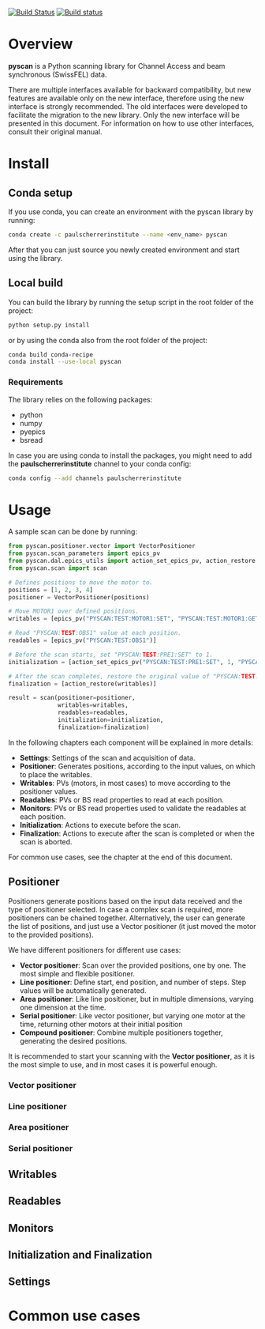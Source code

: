 [![Build Status](https://travis-ci.org/paulscherrerinstitute/pyscan.svg?branch=master)](https://travis-ci.org/paulscherrerinstitute/pyscan)
[![Build status](https://ci.appveyor.com/api/projects/status/9oq871y9281iw19y?svg=true)](https://ci.appveyor.com/project/simongregorebner/pyscan)

# Overview
**pyscan** is a Python scanning library for Channel Access and beam synchronous (SwissFEL) data. 

There are multiple interfaces available for backward compatibility, but new features are available only on 
the new interface, therefore using the new interface is strongly recommended. The old interfaces were developed 
to facilitate the migration to the new library. Only the new interface will be presented 
in this document. For information on how to use other interfaces, consult their original manual.

# Install

## Conda setup
If you use conda, you can create an environment with the pyscan library by running:

```bash
conda create -c paulscherrerinstitute --name <env_name> pyscan
```

After that you can just source you newly created environment and start using the library.

## Local build
You can build the library by running the setup script in the root folder of the project:

```bash
python setup.py install
```

or by using the conda also from the root folder of the project:

```bash
conda build conda-recipe
conda install --use-local pyscan
```

### Requirements
The library relies on the following packages:

- python
- numpy
- pyepics
- bsread

In case you are using conda to install the packages, you might need to add the **paulscherrerinstitute** channel to 
your conda config:

```bash
conda config --add channels paulscherrerinstitute
```

# Usage

A sample scan can be done by running:

```Python
from pyscan.positioner.vector import VectorPositioner
from pyscan.scan_parameters import epics_pv
from pyscan.dal.epics_utils import action_set_epics_pv, action_restore
from pyscan.scan import scan

# Defines positions to move the motor to.
positions = [1, 2, 3, 4]
positioner = VectorPositioner(positions)

# Move MOTOR1 over defined positions.
writables = [epics_pv("PYSCAN:TEST:MOTOR1:SET", "PYSCAN:TEST:MOTOR1:GET")]

# Read "PYSCAN:TEST:OBS1" value at each position.
readables = [epics_pv("PYSCAN:TEST:OBS1")]

# Before the scan starts, set "PYSCAN:TEST:PRE1:SET" to 1.
initialization = [action_set_epics_pv("PYSCAN:TEST:PRE1:SET", 1, "PYSCAN:TEST:PRE1:GET")]

# After the scan completes, restore the original value of "PYSCAN:TEST:MOTOR1:SET".
finalization = [action_restore(writables)]

result = scan(positioner=positioner, 
              writables=writables, 
              readables=readables,
              initialization=initialization,
              finalization=finalization)
```

In the following chapters each component will be explained in more details:

- **Settings**: Settings of the scan and acquisition of data.
- **Positioner**: Generates positions, according to the input values, on which to place the writables.
- **Writables**: PVs (motors, in most cases) to move according to the positioner values.
- **Readables**: PVs or BS read properties to read at each position.
- **Monitors**: PVs or BS read properties used to validate the readables at each position.
- **Initialization**: Actions to execute before the scan.
- **Finalization**: Actions to execute after the scan is completed or when the scan is aborted.

For common use cases, see the chapter at the end of this document.


## Positioner
Positioners generate positions based on the input data received and the type of positioner selected. In case a 
complex scan is required, more positioners can be chained together. Alternatively, the user can generate the list of 
positions, and just use a Vector positioner (it just moved the motor to the provided positions).

We have different positioners for different use cases:

- **Vector positioner**: Scan over the provided positions, one by one. The most simple and flexible positioner.
- **Line positioner**: Define start, end position, and number of steps. Step values will be automatically generated.
- **Area positioner**: Like line positioner, but in multiple dimensions, varying one dimension at the time.
- **Serial positioner**: Like vector positioner, but varying one motor at the time, 
returning other motors at their initial position
- **Compound positioner**: Combine multiple positioners together, generating the desired positions.

It is recommended to start your scanning with the **Vector positioner**, as it is the most simple to use, 
and in most cases it is powerful enough.

### Vector positioner

### Line positioner

### Area positioner

### Serial positioner

## Writables

## Readables

## Monitors

## Initialization and Finalization

## Settings

# Common use cases